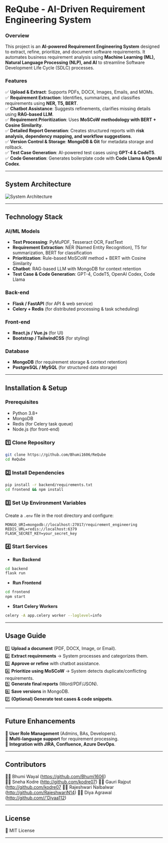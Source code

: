 # **ReQube - AI-Driven Requirement Engineering System**  

### **Overview**  
This project is an **AI-powered Requirement Engineering System** designed to extract, refine, prioritize, and document software requirements. It automates business requirement analysis using **Machine Learning (ML), Natural Language Processing (NLP), and AI** to streamline Software Development Life Cycle (SDLC) processes.

### **Features**  
✅ **Upload & Extract**: Supports PDFs, DOCX, Images, Emails, and MOMs.  
✅ **Requirement Extraction**: Identifies, summarizes, and classifies requirements using **NER, T5, BERT**.  
✅ **Chatbot Assistance**: Suggests refinements, clarifies missing details using **RAG-based LLM**.  
✅ **Requirement Prioritization**: Uses **MoSCoW methodology with BERT + Cosine Similarity**.  
✅ **Detailed Report Generation**: Creates structured reports with **risk analysis, dependency mapping, and workflow suggestions**.  
✅ **Version Control & Storage**: **MongoDB & Git** for metadata storage and rollback.  
✅ **Test Case Generation**: AI-powered test cases using **GPT-4 & CodeT5**.  
✅ **Code Generation**: Generates boilerplate code with **Code Llama & OpenAI Codex**.  

---

## **System Architecture**  
![System Architecture](https://github.com/user-attachments/assets/aea833ec-4cf9-4206-80f0-da00945b625a)
 
---

## **Technology Stack**  

### **AI/ML Models**  
- **Text Processing**: PyMuPDF, Tesseract OCR, FastText  
- **Requirement Extraction**: NER (Named Entity Recognition), T5 for summarization, BERT for classification  
- **Prioritization**: Rule-based MoSCoW method + BERT with Cosine Similarity  
- **Chatbot**: RAG-based LLM with MongoDB for context retention  
- **Test Case & Code Generation**: GPT-4, CodeT5, OpenAI Codex, Code Llama  

### **Back-end**  
- **Flask / FastAPI** (for API & web service)  
- **Celery + Redis** (for distributed processing & task scheduling)  

### **Front-end**  
- **React.js / Vue.js** (for UI)  
- **Bootstrap / TailwindCSS** (for styling)  

### **Database**  
- **MongoDB** (for requirement storage & context retention)  
- **PostgreSQL / MySQL** (for structured data storage)  

---

## **Installation & Setup**  

### **Prerequisites**  
- Python 3.8+  
- MongoDB  
- Redis (for Celery task queue)  
- Node.js (for front-end)  

### **1️⃣ Clone Repository**  
```sh
git clone https://github.com/Bhumi1606/ReQube
cd ReQube
```

### **2️⃣ Install Dependencies**  
```sh
pip install -r backend/requirements.txt
cd frontend && npm install
```

### **3️⃣ Set Up Environment Variables**  
Create a `.env` file in the root directory and configure:  
```
MONGO_URI=mongodb://localhost:27017/requirement_engineering
REDIS_URL=redis://localhost:6379
FLASK_SECRET_KEY=your_secret_key
```

### **4️⃣ Start Services**  
- **Run Backend**  
```sh
cd backend
flask run
```
- **Run Frontend**  
```sh
cd frontend
npm start
```
- **Start Celery Workers**  
```sh
celery -A app.celery worker --loglevel=info
```

---

## **Usage Guide**  

1️⃣ **Upload a document** (PDF, DOCX, Image, or Email).  
2️⃣ **Extract requirements** → System processes and categorizes them.  
3️⃣ **Approve or refine** with chatbot assistance.  
4️⃣ **Prioritize using MoSCoW** → System detects duplicate/conflicting requirements.  
5️⃣ **Generate final reports** (Word/PDF/JSON).  
6️⃣ **Save versions** in MongoDB.  
7️⃣ **(Optional) Generate test cases & code snippets**.  

---

## **Future Enhancements**  
🔹 **User Role Management** (Admins, BAs, Developers).  
🔹 **Multi-language support** for requirement processing.  
🔹 **Integration with JIRA, Confluence, Azure DevOps**.  

---

## **Contributors**  
👨‍💻 Bhumi Wayal (https://github.com/Bhumi1606)  
👩‍💻 Sneha Kodre (http://github.com/kodre07)
👩‍💻 Gauri Rajput (http://github.com/kodre07
👩‍💻 Rajeshwari Nalbalwar (http://github.com/RajeshwariN14)
👩‍💻 Diya Agrawal (http://github.com//'Diyaa112)

---

## **License**  
📜 MIT License  

---
